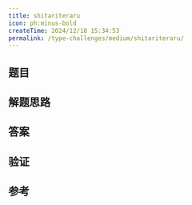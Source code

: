 ```yaml
---
title: shitariteraru
icon: ph:minus-bold
createTime: 2024/12/18 15:34:53
permalink: /type-challenges/medium/shitariteraru/
---
```


## 题目

## 解题思路

## 答案

## 验证

## 参考
